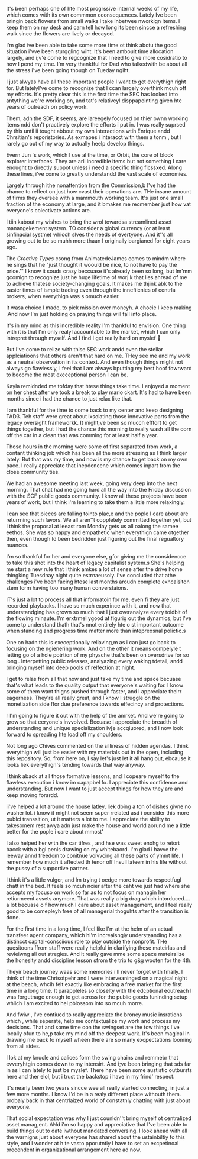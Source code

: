 It's been perhaps one of hte most progrssive internal weeks of my life, which comes with its own commmon cconsequences. Lately Ive been bringin back flowers from small walks i take inbetwee nworkign items. I keep them on my desk and carn tell how long its been sincce a refreshing walk since the flowers are lively or decayed.

I'm glad ive been able to take some more time ot think abotu the good situation i'vve been sturggling wiht. It's been ambouit time allocation largely, and i;v'e come to regcognize that I need to give more cosidratio to how I pend my time. I'm very thankfful for Dad who talkedwith be about all the stress i've been going though on Tueday ngiht.

I just alwyas have all these important people I want to get everythign right for. But latelyI've come to recognize that I ccan largely overthink mcuh off my efforts. It's pretty clear this is the first time the SEC has looked into antything we're working on, and tat's relativeyl disppapointing given hte years of outreach on policy work.

Them, adn the SDF, it seems, are lareegely focused on thier ownn working items ndd don't practively explore the efforts i put in. I was really suprsed by this until ii tought abbout my own interactions wtih Enrique andd Chrsitian's reporistories. As exmapes i interacct with them a tonm , but I rarely go out of my way to actually  heelp develop things.

Evern Jun 's work, which I use al the time, or Orbit, the core of  block explorer interfaces. They are arll incredible items but not something I care enought to directly suppot unless i need a specific thing ficssxed. Along these lines, i've come to greatly understandd the vast scale of economies.

Largely through ithe nonattention from the Commission,b I've had  the chance to reflect on just how cvast their operations are. THe insane amount of firms they  oversee with a mammouth working team. It's just one small fraction of the economy at large, and it bmakes me recmember just how vat everyone's colectivate actions are.

I tiin kabout my wishes to bring the wrol towardsa streamlined asset manangekement system. TO consider a global currency (or at least sinfinacial systme) whicch slves the needs of evertyone. And it''s all growing out to be so muhh more thaan I originally bargianed for eight years ago.

The _Creative Types_ csong from AnimatedeJames comes to mindm where he sings that he "just thought it woould  be nice, to not have to pay the  price.'"  I know it souds crazy beccuase it's already been so long, but Im'mm gcomign to recognize just he huge lifetime of worj k that lies ahread  of me to achieve thatese society-changing goals. It makes me thjink abk to the easier times of ismple  trading even through the innefiicnies of centrla brokers, when everythign was s omuch easier.

It wasa choice I made, to pick mission over moneyh.  A chocie I keep making .And now I'm just holding on  praying things will fall into place. 

It's in my mind as this incredible reality I'm thankful to envision. One thing with it is that  I'm only realyl  accountable  to the market, which I can only  intrepret through myself. And I find I get really  hard on myslef 💜

But  I've come to relize with thise  SEC work andd even the stellar applciatioons that others aren't that hard on me. THey see me and my work as a neutral observation in its context. And  even  though things might not always go flawlessly, I feel that I am always bputting my  best hoof fowrward to become the most excceptional person I can be.

Kayla remidnded me tofday that htese things take time. I enjoyed a moment on her chest after we took a break to play mario ckart. It's had to have been months since i had the chance to just relax like that.

I am thankful for the time to come back to my center and keep designing TAD3. Teh staff were great about ixsolating those innovative parts from the legacy oversight  frameworkk. It might;ve been so mucch efffort to get things together, but I had the chance this morning to really  wash all the corn off the car in a clean that was comming for at  least  half a year.

Those hours in the morning were some of first separated from work, a contant thinking job which has been all the more stressing as I think larger lately. But that was my time, and now is  my chance to get back on my own pace. I really appreciate that inepdencene which comes inpart from the close community ties.

We had  an awesome meeting last week, going very  deep into the next morning. That  chat had me  going hard all the way into the Friday discussion with the SCF public goods community. I know all these projects have been years of work, but I think I'm learning to take them a little more relaxingly.

I can see that pieces are falling tointo plac,e and  the pople I care about are returrning such favors. We all aren''t coppletely committed together yet, but I think the proposal at leeast rom Monday gets us all oalong the samee eethos. She was so happy and empathetic when everythign came otgether then, even though Id been bedridden just figuring out the final regualtory nuances.

I'm so thankful for her and everyone else, gfor giving me the considencce to take this shot into the heart of legacy capitalist system.s She's helping  me start a  new rule that  i think amkes a lot of sense after the drive home thingking Tuesdnay night quite estrnaeusoly.  i've concluded that athe challenges i've been facing htese last months aroudn complete exhcaisiton stem form having too many human converstaions.

IT's just a lot to process all that informatoin for me, even fi they are just recorded playbacks. I have so much experince with it, and now that understandging has grown so much that I just overanalyze  every toidbit of the flowing minaute. I'm erxtrmel ygood at figurig out the dynamics, but I've come tp understand thath that's nnot  entirely  hte o st  important outcome when standing and progress time matter more than intepreosnal polictic.s

One on hadn this is execeptionally reliaving,m as i can just go back to focusing on the ngienering work. And on the other it means compelyle t letting go of a hole potrtion of my physche that's been on oversdrive for so long . Interpetting public releases, analyazing every  waking tdetail, andd bringing  myself into deep pools of relfection at night.

I get to relas from all that now and just take  my time and space becuase that's what leads  to the quality output that everyone's waiting for. I know some of  them want thigns pushed through faster, and I appreciate theirr eagerness. They're all really great, and I know I struggle on the monetiaation side ffor due preference towards effecincy and protections.

r I'm going to figure it out with the help of the amrket. And we're going  to grow so that eeryone's invvolved. Becuase I appreciate the breadth of understanding and unique specialization Iv[e accqiuored, and I now look forward  to spreading hte load off my shoulders.

Not long ago Chives commented on the silliness of hidden agendas. I  think everythign will just be easier with my materials out in the open, including this repository. So, from here on, I say let's just let it all hang out, ebcause it looks liek everythign's tending towards that way anyway.

  I think aback at  all those formative lessons, and I copeare myself to the flawless execution i know im capapbel fo. I appreciate this ocnfidence and understanding. But now I want to just accept things for how they are and keep moving forardd.

ii've helped a lot around the house latley, liek doing a ton of dishes givne no washer lol. i know it might not seem super rrelated asd  i ocnsider this more publci transsition, ut it matters a lot to me. I appreciate the ability to takesomem rest awya adn just make the house and world aorund me a little better for the pople i care about mmost'

I also helped her with the car tifres , and hse was sweet enohg to retort bacck with a bgi penis drawing on my whitebaord. I'm glad i havve the leeway annd freedom to conitnue voivvcing all these parts of ymmt life. I remember how much it affected th tenor off Insull lateerr in his life without the pussy of a supportive partner.

I think it's a little vulger, and Im trying t oedge more towards respectfugl  chatt in the bed. It feels so mcuh ncier after the caht we just had where she accepts my focuso on work so far as to not focus on managin her retiurmeent assets anymore. That was really a big drag which intorduced.... a lot becuase o f how much I care about asset management, and I feel really good to be comepleyh free of all managerial thoguhts after the transition is done.

For the first time in a long time, I feel like I'm at the helm of an actual transfeer agent company, which hi'm increaisngly understaanding has a distincct capital-consciious role to play outside the nonprofit. THe quesitoons ffrom staff were really  helpful in clarifying these mateirlas and revieiwng all out stregies. And it really gave mme some space mateiralize the honeslty andd discipline lesson sfrom the trip to g&g wooten for the 4th.

Theyir beach journey waas some memories i'll never forget with fmaily. I think of the time Chrisotpehr and I were interveaninged  on a magical night at the beach, whcih felt exactly like embracing a free market for the first time in a long time. It parappleles so closelty with the edcptional eoutreach I was forgutnage enough to get across for the public goods funinding setup whiich I am excited to hel pblossom into so mcuh morre.

And fwiw , I've contiued  to really appreciate the broney music insrations which , while seperate, help me contextualize my work and process my decisions. That and some time oon the swingset are the tow things I've locally ofun to he,p take my mind off the deepest work. It's been magical in drawing me back to myself wheen there are so many excpectations looming from all sides.

I lok at my knucle and calices form the swing chains and remmebr  that  evveryhtgin comes down  to my intensirt. And i;ve been bringing that sds far in as I can lately to just be myslef. There have been some austistic outbursts here and ther elol, but i  trust the backstop  i have in my frind' respect.

It's nearly been two years sincce wee all really started connecting, in just a few more months. I know I'd be in a realy different place  withouth them. probaly  back in that  centrlaized world of constatnly chatting with just about everyone.

That social expectation was why I just  counldn''t bring  myself ot centralized asset manag,ent. ANd i'm so happy and appreciative  that I've been able to build things out to date iwthout mandated conversing. I look ahead with all the warnigns just about everyone has shared about the ustainbiltiy fo this style, and I wonder at h te vasto pporutntiy I have  to  set an excpetinoal precendent in organizational arrangement  here ad now.
